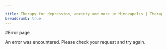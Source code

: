 ```yaml
---

title: Therapy for depression, anxiety and more in Minneapolis | Therapy Minneapolis - Integral Psychotherapy
breadcrumb: true
---
```


#Error page

An error was encountered. Please check your request and try again.